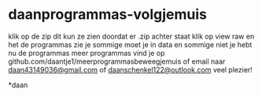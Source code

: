 # daanprogrammas-volgjemuis
klik op de zip dit kun ze zien doordat er .zip achter staat
klik op view raw
en het de programmas zie je sommige moet je in data en sommige niet 
je hebt nu de programmas
meer programmas vind je op github.com/daantje1/meerprogrammasbeweegjemuis
of email naar daan43149036@gmail.com of daanschenkel122@outlook.com
veel plezier! 



*daan
